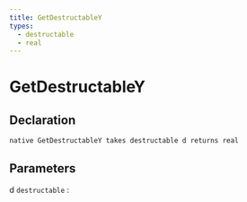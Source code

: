 ```yaml
---
title: GetDestructableY
types:
  - destructable
  - real
---
```


# GetDestructableY

## Declaration

```jass
native GetDestructableY takes destructable d returns real
```

## Parameters
d `destructable`
: 
